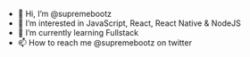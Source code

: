 - 👋 Hi, I’m @supremebootz
- 👀 I’m interested in JavaScript, React, React Native & NodeJS
- 🌱 I’m currently learning Fullstack
- 📫 How to reach me @supremebootz on twitter

<!---
supremebootz/supremebootz is a ✨ special ✨ repository because its `README.md` (this file) appears on your GitHub profile.
You can click the Preview link to take a look at your changes.
--->
